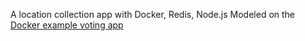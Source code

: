 A location collection app with Docker, Redis, Node.js
Modeled on the [Docker example voting app](https://github.com/docker/example-voting-app "Docker Example Voting App")
